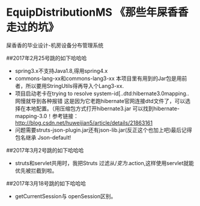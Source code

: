 # EquipDistributionMS 《那些年屎香香走过的坑》
屎香香的毕业设计-机房设备分布管理系统

##2017年2月25号跳的如下哈哈哈
+ spring3.x不支持Java1.8,得用spring4.x
+ commons-lang-xx和commons-lang3-xx 本项目里有用到的Jar包是用前者，所以要用StringUtils得再导入个Lang3-xx.
+ 项目启动老卡在trying to resolve system-id[..dtd:hibernate3.0mapping.. 网慢就导到各种报错 这是因为它老跑hibernate官网连接dtd文件了，可以选择在本地配置。（用压缩包方式打开hibernate3.jar 可以找到hibernate-mapping-3.0！参考链接：http://blog.csdn.net/huweijian5/article/details/21863161
+ <result type="json"></result>问题需要struts-json-plugin.jar还有json-lib.jar(反正这个也加上吧)最后记得包名继承 Json-default!

##2017年3月2号跳的如下哈哈哈
+ struts和servlet共用时，我把Struts 过滤从/*变为*.action,这样使用servlet就能优先被拦截到啦。

##2017年3月18号跳的如下哈哈哈
+ getCurrentSession与 openSession区别。